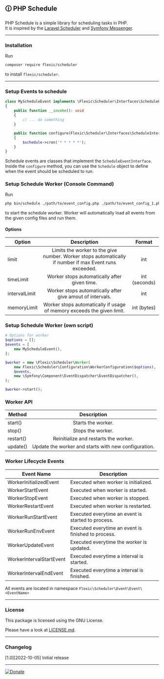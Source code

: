 🕧 PHP Schedule
----------------

PHP Schedule is a simple library for scheduling tasks in PHP.   
It is inspired by the [Laravel Scheduler](https://laravel.com/docs/scheduling) and [Symfony Messenger](https://symfony.com/doc/current/components/messenger.html).

----
### Installation

Run

```bash
composer require flexic/scheduler
```

to install `flexic/scheduler`.

----
### Setup Events to schedule

```php
class MyScheduleEvent implements \Flexic\Scheduler\Interfaces\ScheduleEventInterface
{
    public function __invoke(): void
    {
        // ... do something
    }
    
    public function configure(Flexic\Scheduler\Interfaces\ScheduleInterface $schedule): void
    {
        $schedule->cron('* * * * *');
    }
}
```

Schedule events are classes that implement the `ScheduleEventInterface`.
Inside the `configure` method, you can use the `Schedule` object to define when the event should be scheduled to run.

### Setup Schedule Worker (Console Command)

Run
```bash
php bin/schedule ./path/to/event_config.php ./path/to/event_config_1.php
```
to start the schedule worker. Worker will automatically load all events from the given config files and run them.

#### Options
| Option        |                                              Description                                               |    Format     |
|---------------|:------------------------------------------------------------------------------------------------------:|:-------------:|
| limit         | Limits the worker to the give number. Worker stops automatically if number if max Event runs exceeded. |      int      |
| timeLimit     |                              Worker stops automatically after given time.                              | int (seconds) |
| intervalLimit |                       Worker stops automatically after give amout of intervals.                        |      int      |
| memoryLimit   |                 Worker stops automatically if usage of memory exceeds the given limit.                 |  int (bytes)  |


### Setup Schedule Worker (own script)

```php
# Options for worker
$options = [];
$events = [
    new MyScheduleEvent(),
];

$worker = new \Flexic\Scheduler\Worker(
    new Flexic\Scheduler\Configuration\WorkerConfiguration($options),
    $events,
    new \Symfony\Component\EventDispatcher\EventDispatcher(),
);

$worker->start();
```

### Worker API
| Method    |                     Description                      |
|-----------|:----------------------------------------------------:|
| start()   |                  Starts the worker.                  |
| stop()    |                  Stops the worker.                   |
| restart() |        Reinitialize and restarts the worker.         |
| update()  | Update the worker and starts with new configuration. |

### Worker Lifecycle Events
| Event Name               | Description                                         |
|--------------------------|-----------------------------------------------------|
| WorkerInitializedEvent   | Executed when worker is initialized.                |
| WorkerStartEvent         | Executed when worker is started.                    |
| WorkerStopEvent          | Executed when worker is stopped.                    |
| WorkerRestartEvent       | Executed when worker is restarted.                  |
| WorkerRunStartEvent      | Executed everytime an event is started to process.  |
| WorkerRunEnvEvent        | Executed everytime an event is finished to process. |
| WorkerUpdateEvent        | Executed everytime the worker is updated.           |
| WorkerIntervalStartEvent | Executed everytime a interval is started.           |
| WorkerIntervalEndEvent   | Executed everytime a interval is finished.          |
All events are located in namespace `Flexic\Scheduler\Event\Event\<EventName>`


----
### License
This package is licensed using the GNU License.

Please have a look at [LICENSE.md](LICENSE.md).

----

### Changelog
[1.0][2022-10-05] Initial release

---

[![Donate](https://img.shields.io/badge/Donate-PayPal-blue.svg)](https://www.paypal.com/cgi-bin/webscr?cmd=_s-xclick&hosted_button_id=Q98R2QXXMTUF6&source=url)